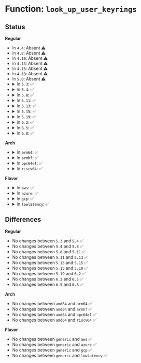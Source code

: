# Function: <code>look_up_user_keyrings</code>

## Status
<b>Regular</b>
<ul>
<li>
In <code>4.4</code>: Absent ⚠️
</li>
<li>
In <code>4.8</code>: Absent ⚠️
</li>
<li>
In <code>4.10</code>: Absent ⚠️
</li>
<li>
In <code>4.13</code>: Absent ⚠️
</li>
<li>
In <code>4.15</code>: Absent ⚠️
</li>
<li>
In <code>4.18</code>: Absent ⚠️
</li>
<li>
In <code>5.0</code>: Absent ⚠️
</li>
<li>
<details>
<summary>In <code>5.3</code>: ✅</summary>

```c
int look_up_user_keyrings(struct key **_user_keyring, struct key **_user_session_keyring);
```

**Collision:** Unique Global

**Inline:** No

**Transformation:** False

**Instances:**

```
In security/keys/process_keys.c (ffffffff81430950)
Location: security/keys/process_keys.c:74
Inline: False
Direct callers:
  - security/keys/process_keys.c:init_root_keyring
  - security/keys/process_keys.c:lookup_user_key
  - security/keys/process_keys.c:lookup_user_key
  - security/keys/process_keys.c:lookup_user_key
  - security/keys/request_key.c:construct_key_and_link
  - security/keys/request_key.c:construct_key_and_link
  - security/keys/request_key.c:call_sbin_request_key
```
**Symbols:**

```
ffffffff81430950-ffffffff81430c4f: look_up_user_keyrings (STB_GLOBAL)
```
</details>
</li>
<li>
<details>
<summary>In <code>5.4</code>: ✅</summary>

```c
int look_up_user_keyrings(struct key **_user_keyring, struct key **_user_session_keyring);
```

**Collision:** Unique Global

**Inline:** No

**Transformation:** False

**Instances:**

```
In security/keys/process_keys.c (ffffffff8144a6b0)
Location: security/keys/process_keys.c:74
Inline: False
Direct callers:
  - security/keys/process_keys.c:init_root_keyring
  - security/keys/process_keys.c:lookup_user_key
  - security/keys/process_keys.c:lookup_user_key
  - security/keys/process_keys.c:lookup_user_key
  - security/keys/request_key.c:construct_key_and_link
  - security/keys/request_key.c:construct_key_and_link
  - security/keys/request_key.c:call_sbin_request_key
```
**Symbols:**

```
ffffffff8144a6b0-ffffffff8144a9af: look_up_user_keyrings (STB_GLOBAL)
```
</details>
</li>
<li>
<details>
<summary>In <code>5.8</code>: ✅</summary>

```c
int look_up_user_keyrings(struct key **_user_keyring, struct key **_user_session_keyring);
```

**Collision:** Unique Global

**Inline:** No

**Transformation:** False

**Instances:**

```
In security/keys/process_keys.c (ffffffff8149c1c0)
Location: security/keys/process_keys.c:74
Inline: False
Direct callers:
  - security/keys/process_keys.c:init_root_keyring
  - security/keys/process_keys.c:lookup_user_key
  - security/keys/process_keys.c:lookup_user_key
  - security/keys/process_keys.c:lookup_user_key
  - security/keys/request_key.c:construct_get_dest_keyring
  - security/keys/request_key.c:construct_get_dest_keyring
  - security/keys/request_key.c:call_sbin_request_key
```
**Symbols:**

```
ffffffff8149c1c0-ffffffff8149c4b1: look_up_user_keyrings (STB_GLOBAL)
```
</details>
</li>
<li>
<details>
<summary>In <code>5.11</code>: ✅</summary>

```c
int look_up_user_keyrings(struct key **_user_keyring, struct key **_user_session_keyring);
```

**Collision:** Unique Global

**Inline:** No

**Transformation:** False

**Instances:**

```
In security/keys/process_keys.c (ffffffff814b9c60)
Location: security/keys/process_keys.c:74
Inline: False
Direct callers:
  - security/keys/process_keys.c:init_root_keyring
  - security/keys/process_keys.c:lookup_user_key
  - security/keys/process_keys.c:lookup_user_key
  - security/keys/process_keys.c:lookup_user_key
  - security/keys/request_key.c:construct_get_dest_keyring
  - security/keys/request_key.c:construct_get_dest_keyring
  - security/keys/request_key.c:call_sbin_request_key
```
**Symbols:**

```
ffffffff814b9c60-ffffffff814b9f51: look_up_user_keyrings (STB_GLOBAL)
```
</details>
</li>
<li>
<details>
<summary>In <code>5.13</code>: ✅</summary>

```c
int look_up_user_keyrings(struct key **_user_keyring, struct key **_user_session_keyring);
```

**Collision:** Unique Global

**Inline:** No

**Transformation:** False

**Instances:**

```
In security/keys/process_keys.c (ffffffff814bfae0)
Location: security/keys/process_keys.c:74
Inline: False
Direct callers:
  - security/keys/process_keys.c:init_root_keyring
  - security/keys/process_keys.c:lookup_user_key
  - security/keys/process_keys.c:lookup_user_key
  - security/keys/process_keys.c:lookup_user_key
  - security/keys/request_key.c:construct_get_dest_keyring
  - security/keys/request_key.c:construct_get_dest_keyring
  - security/keys/request_key.c:call_sbin_request_key
```
**Symbols:**

```
ffffffff814bfae0-ffffffff814bfdd1: look_up_user_keyrings (STB_GLOBAL)
```
</details>
</li>
<li>
<details>
<summary>In <code>5.15</code>: ✅</summary>

```c
int look_up_user_keyrings(struct key **_user_keyring, struct key **_user_session_keyring);
```

**Collision:** Unique Global

**Inline:** No

**Transformation:** False

**Instances:**

```
In security/keys/process_keys.c (ffffffff81518500)
Location: security/keys/process_keys.c:74
Inline: False
Direct callers:
  - security/keys/process_keys.c:init_root_keyring
  - security/keys/process_keys.c:lookup_user_key
  - security/keys/process_keys.c:lookup_user_key
  - security/keys/process_keys.c:lookup_user_key
  - security/keys/request_key.c:construct_get_dest_keyring
  - security/keys/request_key.c:construct_get_dest_keyring
  - security/keys/request_key.c:call_sbin_request_key
```
**Symbols:**

```
ffffffff81518500-ffffffff815187f1: look_up_user_keyrings (STB_GLOBAL)
```
</details>
</li>
<li>
<details>
<summary>In <code>5.19</code>: ✅</summary>

```c
int look_up_user_keyrings(struct key **_user_keyring, struct key **_user_session_keyring);
```

**Collision:** Unique Global

**Inline:** No

**Transformation:** False

**Instances:**

```
In security/keys/process_keys.c (ffffffff815ab000)
Location: security/keys/process_keys.c:74
Inline: False
Direct callers:
  - security/keys/process_keys.c:init_root_keyring
  - security/keys/process_keys.c:lookup_user_key
  - security/keys/process_keys.c:lookup_user_key
  - security/keys/process_keys.c:lookup_user_key
  - security/keys/request_key.c:construct_get_dest_keyring
  - security/keys/request_key.c:construct_get_dest_keyring
  - security/keys/request_key.c:call_sbin_request_key
```
**Symbols:**

```
ffffffff815ab000-ffffffff815ab30c: look_up_user_keyrings (STB_GLOBAL)
```
</details>
</li>
<li>
<details>
<summary>In <code>6.2</code>: ✅</summary>

```c
int look_up_user_keyrings(struct key **_user_keyring, struct key **_user_session_keyring);
```

**Collision:** Unique Global

**Inline:** No

**Transformation:** False

**Instances:**

```
In security/keys/process_keys.c (ffffffff816553e0)
Location: security/keys/process_keys.c:74
Inline: False
Direct callers:
  - security/keys/process_keys.c:init_root_keyring
  - security/keys/process_keys.c:lookup_user_key
  - security/keys/process_keys.c:lookup_user_key
  - security/keys/process_keys.c:lookup_user_key
  - security/keys/request_key.c:construct_get_dest_keyring
  - security/keys/request_key.c:construct_get_dest_keyring
  - security/keys/request_key.c:call_sbin_request_key
```
**Symbols:**

```
ffffffff816553e0-ffffffff816556ec: look_up_user_keyrings (STB_GLOBAL)
```
</details>
</li>
<li>
<details>
<summary>In <code>6.5</code>: ✅</summary>

```c
int look_up_user_keyrings(struct key **_user_keyring, struct key **_user_session_keyring);
```

**Collision:** Unique Global

**Inline:** No

**Transformation:** False

**Instances:**

```
In security/keys/process_keys.c (ffffffff8168dc10)
Location: security/keys/process_keys.c:74
Inline: False
Direct callers:
  - security/keys/process_keys.c:init_root_keyring
  - security/keys/process_keys.c:lookup_user_key
  - security/keys/process_keys.c:lookup_user_key
  - security/keys/process_keys.c:lookup_user_key
  - security/keys/request_key.c:construct_get_dest_keyring
  - security/keys/request_key.c:construct_get_dest_keyring
  - security/keys/request_key.c:call_sbin_request_key
```
**Symbols:**

```
ffffffff8168dc10-ffffffff8168df1c: look_up_user_keyrings (STB_GLOBAL)
```
</details>
</li>
<li>
<details>
<summary>In <code>6.8</code>: ✅</summary>

```c
int look_up_user_keyrings(struct key **_user_keyring, struct key **_user_session_keyring);
```

**Collision:** Unique Global

**Inline:** No

**Transformation:** False

**Instances:**

```
In security/keys/process_keys.c (ffffffff816ca160)
Location: security/keys/process_keys.c:74
Inline: False
Direct callers:
  - security/keys/process_keys.c:init_root_keyring
  - security/keys/process_keys.c:lookup_user_key
  - security/keys/process_keys.c:lookup_user_key
  - security/keys/process_keys.c:lookup_user_key
  - security/keys/request_key.c:construct_get_dest_keyring
  - security/keys/request_key.c:construct_get_dest_keyring
  - security/keys/request_key.c:call_sbin_request_key
```
**Symbols:**

```
ffffffff816ca160-ffffffff816ca46c: look_up_user_keyrings (STB_GLOBAL)
```
</details>
</li>
</ul>
<b>Arch</b>
<ul>
<li>
<details>
<summary>In <code>arm64</code>: ✅</summary>

```c
int look_up_user_keyrings(struct key **_user_keyring, struct key **_user_session_keyring);
```

**Collision:** Unique Global

**Inline:** No

**Transformation:** False

**Instances:**

```
In security/keys/process_keys.c (ffff800010534378)
Location: security/keys/process_keys.c:74
Inline: False
Direct callers:
  - security/keys/process_keys.c:init_root_keyring
  - security/keys/process_keys.c:lookup_user_key
  - security/keys/process_keys.c:lookup_user_key
  - security/keys/process_keys.c:lookup_user_key
  - security/keys/request_key.c:construct_key_and_link
  - security/keys/request_key.c:construct_key_and_link
  - security/keys/request_key.c:call_sbin_request_key
```
**Symbols:**

```
ffff800010534378-ffff800010534624: look_up_user_keyrings (STB_GLOBAL)
```
</details>
</li>
<li>
<details>
<summary>In <code>armhf</code>: ✅</summary>

```c
int look_up_user_keyrings(struct key **_user_keyring, struct key **_user_session_keyring);
```

**Collision:** Unique Global

**Inline:** No

**Transformation:** False

**Instances:**

```
In security/keys/process_keys.c (c06eba6c)
Location: security/keys/process_keys.c:74
Inline: False
Direct callers:
  - security/keys/process_keys.c:init_root_keyring
  - security/keys/process_keys.c:lookup_user_key
  - security/keys/process_keys.c:lookup_user_key
  - security/keys/process_keys.c:lookup_user_key
  - security/keys/request_key.c:construct_key_and_link
  - security/keys/request_key.c:construct_key_and_link
  - security/keys/request_key.c:call_sbin_request_key
```
**Symbols:**

```
c06eba6c-c06ebd3c: look_up_user_keyrings (STB_GLOBAL)
```
</details>
</li>
<li>
<details>
<summary>In <code>ppc64el</code>: ✅</summary>

```c
int look_up_user_keyrings(struct key **_user_keyring, struct key **_user_session_keyring);
```

**Collision:** Unique Global

**Inline:** No

**Transformation:** False

**Instances:**

```
In security/keys/process_keys.c (c000000000682450)
Location: security/keys/process_keys.c:74
Inline: False
Direct callers:
  - security/keys/process_keys.c:init_root_keyring
  - security/keys/process_keys.c:lookup_user_key
  - security/keys/process_keys.c:lookup_user_key
  - security/keys/process_keys.c:lookup_user_key
  - security/keys/request_key.c:construct_key_and_link
  - security/keys/request_key.c:construct_key_and_link
  - security/keys/request_key.c:call_sbin_request_key
```
**Symbols:**

```
c000000000682450-c0000000006827f0: look_up_user_keyrings (STB_GLOBAL)
```
</details>
</li>
<li>
<details>
<summary>In <code>riscv64</code>: ✅</summary>

```c
int look_up_user_keyrings(struct key **_user_keyring, struct key **_user_session_keyring);
```

**Collision:** Unique Global

**Inline:** No

**Transformation:** False

**Instances:**

```
In security/keys/process_keys.c (ffffffe00039458e)
Location: security/keys/process_keys.c:74
Inline: False
Direct callers:
  - security/keys/process_keys.c:init_root_keyring
  - security/keys/process_keys.c:lookup_user_key
  - security/keys/process_keys.c:lookup_user_key
  - security/keys/process_keys.c:lookup_user_key
  - security/keys/request_key.c:construct_key_and_link
  - security/keys/request_key.c:construct_key_and_link
  - security/keys/request_key.c:call_sbin_request_key
```
**Symbols:**

```
ffffffe00039458e-ffffffe0003947d0: look_up_user_keyrings (STB_GLOBAL)
```
</details>
</li>
</ul>
<b>Flavor</b>
<ul>
<li>
<details>
<summary>In <code>aws</code>: ✅</summary>

```c
int look_up_user_keyrings(struct key **_user_keyring, struct key **_user_session_keyring);
```

**Collision:** Unique Global

**Inline:** No

**Transformation:** False

**Instances:**

```
In security/keys/process_keys.c (ffffffff81442c90)
Location: security/keys/process_keys.c:74
Inline: False
Direct callers:
  - security/keys/process_keys.c:init_root_keyring
  - security/keys/process_keys.c:lookup_user_key
  - security/keys/process_keys.c:lookup_user_key
  - security/keys/process_keys.c:lookup_user_key
  - security/keys/request_key.c:construct_key_and_link
  - security/keys/request_key.c:construct_key_and_link
  - security/keys/request_key.c:call_sbin_request_key
```
**Symbols:**

```
ffffffff81442c90-ffffffff81442f8f: look_up_user_keyrings (STB_GLOBAL)
```
</details>
</li>
<li>
<details>
<summary>In <code>azure</code>: ✅</summary>

```c
int look_up_user_keyrings(struct key **_user_keyring, struct key **_user_session_keyring);
```

**Collision:** Unique Global

**Inline:** No

**Transformation:** False

**Instances:**

```
In security/keys/process_keys.c (ffffffff814336e0)
Location: security/keys/process_keys.c:74
Inline: False
Direct callers:
  - security/keys/process_keys.c:init_root_keyring
  - security/keys/process_keys.c:lookup_user_key
  - security/keys/process_keys.c:lookup_user_key
  - security/keys/process_keys.c:lookup_user_key
  - security/keys/request_key.c:construct_key_and_link
  - security/keys/request_key.c:construct_key_and_link
  - security/keys/request_key.c:call_sbin_request_key
```
**Symbols:**

```
ffffffff814336e0-ffffffff814339df: look_up_user_keyrings (STB_GLOBAL)
```
</details>
</li>
<li>
<details>
<summary>In <code>gcp</code>: ✅</summary>

```c
int look_up_user_keyrings(struct key **_user_keyring, struct key **_user_session_keyring);
```

**Collision:** Unique Global

**Inline:** No

**Transformation:** False

**Instances:**

```
In security/keys/process_keys.c (ffffffff8143ee30)
Location: security/keys/process_keys.c:74
Inline: False
Direct callers:
  - security/keys/process_keys.c:init_root_keyring
  - security/keys/process_keys.c:lookup_user_key
  - security/keys/process_keys.c:lookup_user_key
  - security/keys/process_keys.c:lookup_user_key
  - security/keys/request_key.c:construct_key_and_link
  - security/keys/request_key.c:construct_key_and_link
  - security/keys/request_key.c:call_sbin_request_key
```
**Symbols:**

```
ffffffff8143ee30-ffffffff8143f12f: look_up_user_keyrings (STB_GLOBAL)
```
</details>
</li>
<li>
<details>
<summary>In <code>lowlatency</code>: ✅</summary>

```c
int look_up_user_keyrings(struct key **_user_keyring, struct key **_user_session_keyring);
```

**Collision:** Unique Global

**Inline:** No

**Transformation:** False

**Instances:**

```
In security/keys/process_keys.c (ffffffff81455fe0)
Location: security/keys/process_keys.c:74
Inline: False
Direct callers:
  - security/keys/process_keys.c:init_root_keyring
  - security/keys/process_keys.c:lookup_user_key
  - security/keys/process_keys.c:lookup_user_key
  - security/keys/process_keys.c:lookup_user_key
  - security/keys/request_key.c:construct_key_and_link
  - security/keys/request_key.c:construct_key_and_link
  - security/keys/request_key.c:call_sbin_request_key
```
**Symbols:**

```
ffffffff81455fe0-ffffffff814562df: look_up_user_keyrings (STB_GLOBAL)
```
</details>
</li>
</ul>

## Differences
<b>Regular</b>
<ul>
<li>
No changes between <code>5.3</code> and <code>5.4</code> ✅
</li>
<li>
No changes between <code>5.4</code> and <code>5.8</code> ✅
</li>
<li>
No changes between <code>5.8</code> and <code>5.11</code> ✅
</li>
<li>
No changes between <code>5.11</code> and <code>5.13</code> ✅
</li>
<li>
No changes between <code>5.13</code> and <code>5.15</code> ✅
</li>
<li>
No changes between <code>5.15</code> and <code>5.19</code> ✅
</li>
<li>
No changes between <code>5.19</code> and <code>6.2</code> ✅
</li>
<li>
No changes between <code>6.2</code> and <code>6.5</code> ✅
</li>
<li>
No changes between <code>6.5</code> and <code>6.8</code> ✅
</li>
</ul>
<b>Arch</b>
<ul>
<li>
No changes between <code>amd64</code> and <code>arm64</code> ✅
</li>
<li>
No changes between <code>amd64</code> and <code>armhf</code> ✅
</li>
<li>
No changes between <code>amd64</code> and <code>ppc64el</code> ✅
</li>
<li>
No changes between <code>amd64</code> and <code>riscv64</code> ✅
</li>
</ul>
<b>Flavor</b>
<ul>
<li>
No changes between <code>generic</code> and <code>aws</code> ✅
</li>
<li>
No changes between <code>generic</code> and <code>azure</code> ✅
</li>
<li>
No changes between <code>generic</code> and <code>gcp</code> ✅
</li>
<li>
No changes between <code>generic</code> and <code>lowlatency</code> ✅
</li>
</ul>
